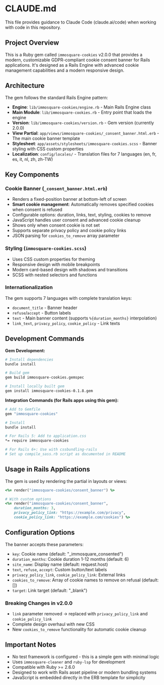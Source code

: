# CLAUDE.md

This file provides guidance to Claude Code (claude.ai/code) when working with code in this repository.

## Project Overview

This is a Ruby gem called `immosquare-cookies` v2.0.0 that provides a modern, customizable GDPR-compliant cookie consent banner for Rails applications. It's designed as a Rails Engine with advanced cookie management capabilities and a modern responsive design.

## Architecture

The gem follows the standard Rails Engine pattern:

- **Engine**: `lib/immosquare-cookies/engine.rb` - Main Rails Engine class
- **Main Module**: `lib/immosquare-cookies.rb` - Entry point that loads the engine
- **Version**: `lib/immosquare-cookies/version.rb` - Gem version (currently 2.0.0)
- **View Partial**: `app/views/immosquare-cookies/_consent_banner.html.erb` - The main cookie banner template
- **Stylesheet**: `app/assets/stylesheets/immosquare-cookies.scss` - Banner styling with CSS custom properties
- **Localization**: `config/locales/` - Translation files for 7 languages (en, fr, es, it, nl, zh, zh-TW)

## Key Components

### Cookie Banner (`_consent_banner.html.erb`)
- Renders a fixed-position banner at bottom-left of screen
- **Smart cookie management**: Automatically removes specified cookies when consent is refused
- Configurable options: duration, links, text, styling, cookies to remove
- JavaScript handles user consent and advanced cookie cleanup
- Shows only when consent cookie is not set
- Supports separate privacy policy and cookie policy links
- JSON parsing for `cookies_to_remove` array parameter

### Styling (`immosquare-cookies.scss`)
- Uses CSS custom properties for theming
- Responsive design with mobile breakpoints
- Modern card-based design with shadows and transitions
- SCSS with nested selectors and functions

### Internationalization
The gem supports 7 languages with complete translation keys:
- `document_title` - Banner header
- `refuse`/`accept` - Button labels  
- `text` - Main banner content (supports `%{duration_months}` interpolation)
- `link_text`, `privacy_policy`, `cookie_policy` - Link texts

## Development Commands

**Gem Development:**
```bash
# Install dependencies
bundle install

# Build gem
gem build immosquare-cookies.gemspec

# Install locally built gem
gem install immosquare-cookies-0.1.8.gem
```

**Integration Commands (for Rails apps using this gem):**
```bash
# Add to Gemfile
gem "immosquare-cookies"

# Install
bundle install

# For Rails 5: Add to application.css
*= require immosquare-cookies

# For Rails 6+: Use with cssbundling-rails
# Set up compile_sass.rb script as documented in README
```

## Usage in Rails Applications

The gem is used by rendering the partial in layouts or views:

```ruby
<%= render("immosquare-cookies/consent_banner") %>

# With custom options
<%= render("immosquare-cookies/consent_banner", 
    duration_months: 3,
    privacy_policy_link: "https://example.com/privacy",
    cookie_policy_link: "https://example.com/cookies") %>
```

## Configuration Options

The banner accepts these parameters:
- `key`: Cookie name (default: "_immosquare_consented")
- `duration_months`: Cookie duration 1-12 months (default: 6)  
- `site_name`: Display name (default: request.host)
- `text`, `refuse`, `accept`: Custom button/text labels
- `privacy_policy_link`, `cookie_policy_link`: External links
- `cookies_to_remove`: Array of cookie names to remove on refusal (default: [])
- `target`: Link target (default: "_blank")

### Breaking Changes in v2.0.0
- `link` parameter removed → replaced with `privacy_policy_link` and `cookie_policy_link`
- Complete design overhaul with new CSS
- New `cookies_to_remove` functionality for automatic cookie cleanup

## Important Notes

- No test framework is configured - this is a simple gem with minimal logic
- Uses `immosquare-cleaner` and `ruby-lsp` for development  
- Compatible with Ruby >= 2.6.0
- Designed to work with Rails asset pipeline or modern bundling systems
- JavaScript is embedded directly in the ERB template for simplicity